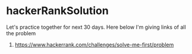 # hackerRankSolution
Let's practice together for next 30 days.
Here below I'm giving links of all the problem 
1. https://www.hackerrank.com/challenges/solve-me-first/problem
